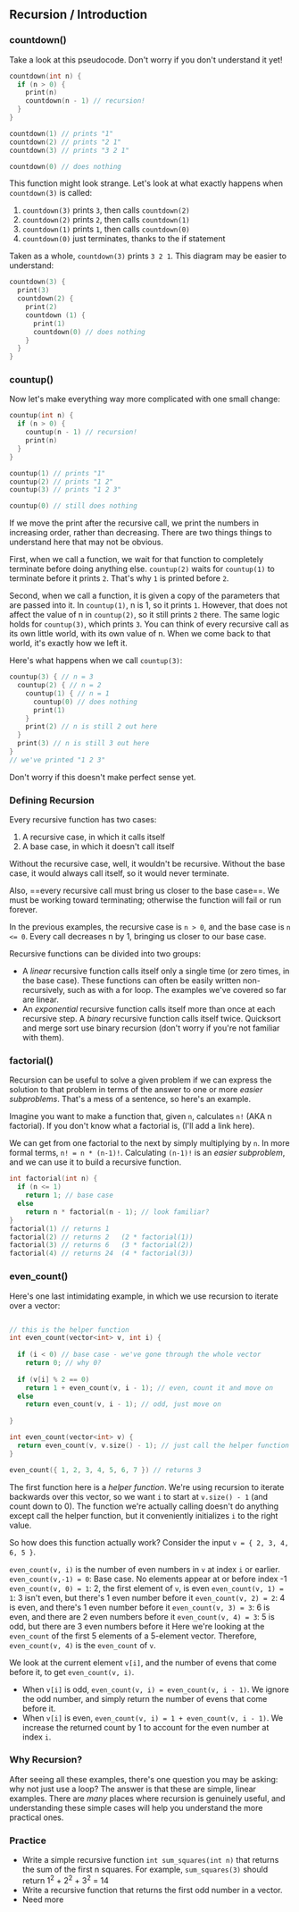 

## Recursion / Introduction

### countdown()

Take a look at this pseudocode. Don't worry if you don't understand it yet!

```c++
countdown(int n) {
  if (n > 0) {
    print(n)
    countdown(n - 1) // recursion!
  }
}

countdown(1) // prints "1"
countdown(2) // prints "2 1"
countdown(3) // prints "3 2 1"

countdown(0) // does nothing
```

This function might look strange. Let's look at what exactly happens when `countdown(3)` is called:
1) `countdown(3)` prints `3`, then calls `countdown(2)`
2) `countdown(2)` prints `2`, then calls `countdown(1)`
3) `countdown(1)` prints `1`, then calls `countdown(0)`
4) `countdown(0)` just terminates, thanks to the if statement

Taken as a whole, `countdown(3)` prints `3 2 1`. This diagram may be easier to understand:

```c++
countdown(3) {
  print(3)
  countdown(2) {
    print(2)
    countdown (1) {
      print(1)
      countdown(0) // does nothing
    }
  }
}
```

### countup()
Now let's make everything way more complicated with one small change:

```c++
countup(int n) {
  if (n > 0) {
    countup(n - 1) // recursion!
    print(n)
  }
}

countup(1) // prints "1"
countup(2) // prints "1 2"
countup(3) // prints "1 2 3"

countup(0) // still does nothing
```

If we move the print after the recursive call, we print the numbers in increasing order, rather than decreasing. There are two things things to understand here that may not be obvious.

First, when we call a function, we wait for that function to completely terminate before doing anything else. `countup(2)` waits for `countup(1)` to terminate before it prints `2`. That's why `1` is printed before `2`.

Second, when we call a function, it is given a copy of the parameters that are passed into it. In `countup(1)`, n is 1, so it prints `1`. However, that does not affect the value of n in `countup(2)`, so it still prints `2` there. The same logic holds for `countup(3)`, which prints `3`. You can think of every recursive call as its own little world, with its own value of n. When we come back to that world, it's exactly how we left it.

Here's what happens when we call `countup(3)`:

```c++
countup(3) { // n = 3
  countup(2) { // n = 2
    countup(1) { // n = 1
      countup(0) // does nothing
      print(1)
    }
    print(2) // n is still 2 out here
  }
  print(3) // n is still 3 out here
}
// we've printed "1 2 3"
```

Don't worry if this doesn't make perfect sense yet.

### Defining Recursion

Every recursive function has two cases:

1) A recursive case, in which it calls itself
2) A base case, in which it doesn't call itself

Without the recursive case, well, it wouldn't be recursive. Without the base case, it would always call itself, so it would never terminate. 

Also, ==every recursive call must bring us closer to the base case==. We must be working toward terminating; otherwise the function will fail or run forever.

In the previous examples, the recursive case is `n > 0`, and the base case is `n <= 0`. Every call decreases n by 1, bringing us closer to our base case.

Recursive functions can be divided into two groups:
- A *linear* recursive function calls itself only a single time (or zero times, in the base case). These functions can often be easily written non-recursively, such as with a for loop. The examples we've covered so far are linear.
- An *exponential* recursive function calls itself more than once at each recursive step. A *binary* recursive function calls itself twice. Quicksort and merge sort use binary recursion (don't worry if you're not familiar with them).

### factorial()

Recursion can be useful to solve a given problem if we can express the solution to that problem in terms of the answer to one or more *easier subproblems*. That's a mess of a sentence, so here's an example.

Imagine you want to make a function that, given `n`, calculates `n!` (AKA n factorial). If you don't know what a factorial is, (I'll add a link here).

We can get from one factorial to the next by simply multiplying by `n`. In more formal terms, `n! = n * (n-1)!`. Calculating `(n-1)!` is an *easier subproblem*, and we can use it to build a recursive function.

```c++
int factorial(int n) {
  if (n <= 1)
    return 1; // base case
  else
    return n * factorial(n - 1); // look familiar?
}
factorial(1) // returns 1
factorial(2) // returns 2   (2 * factorial(1))
factorial(3) // returns 6   (3 * factorial(2))
factorial(4) // returns 24  (4 * factorial(3))
```

### even_count()

Here's one last intimidating example, in which we use recursion to iterate over a vector:

```c++

// this is the helper function
int even_count(vector<int> v, int i) {
  
  if (i < 0) // base case - we've gone through the whole vector
    return 0; // why 0?
  
  if (v[i] % 2 == 0)
    return 1 + even_count(v, i - 1); // even, count it and move on
  else
    return even_count(v, i - 1); // odd, just move on
  
}

int even_count(vector<int> v) {
  return even_count(v, v.size() - 1); // just call the helper function
}

even_count({ 1, 2, 3, 4, 5, 6, 7 }) // returns 3
```

The first function here is a *helper function*. We're using recursion to iterate backwards over this vector, so we want `i` to start at `v.size() - 1` (and count down to 0). The function we're actually calling doesn't do anything except call the helper function, but it conveniently initializes `i` to the right value.

So how does this function actually work? Consider the input `v = { 2, 3, 4, 6, 5 }`.

`even_count(v, i)` is the number of even numbers in `v` at index `i` or earlier.
`even_count(v,-1) = 0`: Base case. No elements appear at or before index -1
`even_count(v, 0) = 1`: 2, the first element of `v`, is even
`even_count(v, 1) = 1`: 3 isn't even, but there's 1 even number before it
`even_count(v, 2) = 2`: 4 is even, and there's 1 even number before it
`even_count(v, 3) = 3`: 6 is even, and there are 2 even numbers before it
`even_count(v, 4) = 3`: 5 is odd, but there are 3 even numbers before it
Here we're looking at the `even_count` of the first 5 elements of a 5-element vector. Therefore, `even_count(v, 4)` is the `even_count` of `v`.

We look at the current element `v[i]`, and the number of evens that come before it, to get `even_count(v, i)`.
- When `v[i]` is odd, `even_count(v, i) = even_count(v, i - 1)`. We ignore the odd number, and simply return the number of evens that come before it.
- When `v[i]` is even, `even_count(v, i) = 1 + even_count(v, i - 1)`. We increase the returned count by 1 to account for the even number at index `i`.

<!--
As a final note, you can make this 
If you want to make this kind of function more elegant, you can omit the second function entirely, and make `i` default to 0, like so:
```c++
int even_count(vector<int> v, int i = 0) {
  // same body as above
}
even_count({ 1, 2, 3 }) // don't need to pass in i
```
-->

### Why Recursion?

After seeing all these examples, there's one question you may be asking: why not just use a loop? The answer is that these are simple, linear examples. There are *many* places where recursion is genuinely useful, and understanding these simple cases will help you understand the more practical ones.

### Practice
- Write a simple recursive function `int sum_squares(int n)` that returns the sum of the first n squares. For example, `sum_squares(3)` should return 1<sup>2</sup> + 2<sup>2</sup> + 3<sup>2</sup> = 14
- Write a recursive function that returns the first odd number in a vector.
- Need more

<!--
- Write a recursive function `int vector_product(vector<int> v)` that returns the product of every value in the vector.
-->



<!--
```
int fibonacci() {
  
  if (n == 0)
    return 0;
  if (n == 1)
    return 1;
  
  return fibonacci(n - 1) + fibonacci(n - 2);
  
}
```
-->

<!--
> Advanced Tip: Many exponentially recursive functions can be improved with dynamic programming.
-->

<!--
*Tail recursion* occurs when the last thing the function does is a single recursive call. They are generally easy to write non-recursively. `countdown` is an example of tail recursion, while `countup` is not.
-->